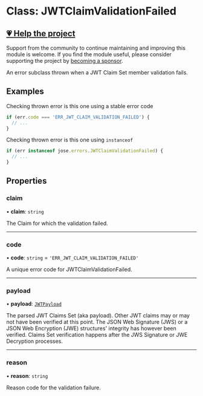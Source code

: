 # Class: JWTClaimValidationFailed

## [💗 Help the project](https://github.com/sponsors/panva)

Support from the community to continue maintaining and improving this module is welcome. If you find the module useful, please consider supporting the project by [becoming a sponsor](https://github.com/sponsors/panva).

An error subclass thrown when a JWT Claim Set member validation fails.

## Examples

Checking thrown error is this one using a stable error code

```js
if (err.code === 'ERR_JWT_CLAIM_VALIDATION_FAILED') {
  // ...
}
```

Checking thrown error is this one using `instanceof`

```js
if (err instanceof jose.errors.JWTClaimValidationFailed) {
  // ...
}
```

## Properties

### claim

• **claim**: `string`

The Claim for which the validation failed.

***

### code

• **code**: `string` = `'ERR_JWT_CLAIM_VALIDATION_FAILED'`

A unique error code for JWTClaimValidationFailed.

***

### payload

• **payload**: [`JWTPayload`](../../../types/interfaces/JWTPayload.md)

The parsed JWT Claims Set (aka payload). Other JWT claims may or may not have been verified at
this point. The JSON Web Signature (JWS) or a JSON Web Encryption (JWE) structures' integrity
has however been verified. Claims Set verification happens after the JWS Signature or JWE
Decryption processes.

***

### reason

• **reason**: `string`

Reason code for the validation failure.

